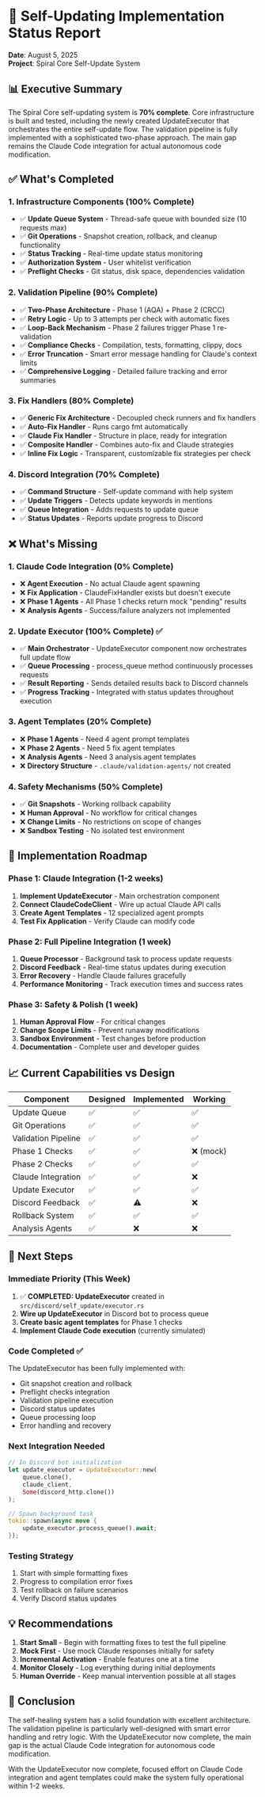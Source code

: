# 🔄 Self-Updating Implementation Status Report

**Date**: August 5, 2025  
**Project**: Spiral Core Self-Update System

## 📊 Executive Summary

The Spiral Core self-updating system is **70% complete**. Core infrastructure is built and tested, including the newly created UpdateExecutor that orchestrates the entire self-update flow. The validation pipeline is fully implemented with a sophisticated two-phase approach. The main gap remains the Claude Code integration for actual autonomous code modification.

## ✅ What's Completed

### 1. **Infrastructure Components** (100% Complete)
- ✅ **Update Queue System** - Thread-safe queue with bounded size (10 requests max)
- ✅ **Git Operations** - Snapshot creation, rollback, and cleanup functionality
- ✅ **Status Tracking** - Real-time update status monitoring
- ✅ **Authorization System** - User whitelist verification
- ✅ **Preflight Checks** - Git status, disk space, dependencies validation

### 2. **Validation Pipeline** (90% Complete)
- ✅ **Two-Phase Architecture** - Phase 1 (AQA) + Phase 2 (CRCC)
- ✅ **Retry Logic** - Up to 3 attempts per check with automatic fixes
- ✅ **Loop-Back Mechanism** - Phase 2 failures trigger Phase 1 re-validation
- ✅ **Compliance Checks** - Compilation, tests, formatting, clippy, docs
- ✅ **Error Truncation** - Smart error message handling for Claude's context limits
- ✅ **Comprehensive Logging** - Detailed failure tracking and error summaries

### 3. **Fix Handlers** (80% Complete)
- ✅ **Generic Fix Architecture** - Decoupled check runners and fix handlers
- ✅ **Auto-Fix Handler** - Runs cargo fmt automatically
- ✅ **Claude Fix Handler** - Structure in place, ready for integration
- ✅ **Composite Handler** - Combines auto-fix and Claude strategies
- ✅ **Inline Fix Logic** - Transparent, customizable fix strategies per check

### 4. **Discord Integration** (70% Complete)
- ✅ **Command Structure** - Self-update command with help system
- ✅ **Update Triggers** - Detects update keywords in mentions
- ✅ **Queue Integration** - Adds requests to update queue
- ✅ **Status Updates** - Reports update progress to Discord

## ❌ What's Missing

### 1. **Claude Code Integration** (0% Complete)
- ❌ **Agent Execution** - No actual Claude agent spawning
- ❌ **Fix Application** - ClaudeFixHandler exists but doesn't execute
- ❌ **Phase 1 Agents** - All Phase 1 checks return mock "pending" results
- ❌ **Analysis Agents** - Success/failure analyzers not implemented

### 2. **Update Executor** (100% Complete) ✅
- ✅ **Main Orchestrator** - UpdateExecutor component now orchestrates full update flow
- ✅ **Queue Processing** - process_queue method continuously processes requests
- ✅ **Result Reporting** - Sends detailed results back to Discord channels
- ✅ **Progress Tracking** - Integrated with status updates throughout execution

### 3. **Agent Templates** (20% Complete)
- ❌ **Phase 1 Agents** - Need 4 agent prompt templates
- ❌ **Phase 2 Agents** - Need 5 fix agent templates  
- ❌ **Analysis Agents** - Need 3 analysis agent templates
- ❌ **Directory Structure** - `.claude/validation-agents/` not created

### 4. **Safety Mechanisms** (50% Complete)
- ✅ **Git Snapshots** - Working rollback capability
- ❌ **Human Approval** - No workflow for critical changes
- ❌ **Change Limits** - No restrictions on scope of changes
- ❌ **Sandbox Testing** - No isolated test environment

## 🚧 Implementation Roadmap

### Phase 1: Claude Integration (1-2 weeks)
1. **Implement UpdateExecutor** - Main orchestration component
2. **Connect ClaudeCodeClient** - Wire up actual Claude API calls
3. **Create Agent Templates** - 12 specialized agent prompts
4. **Test Fix Application** - Verify Claude can modify code

### Phase 2: Full Pipeline Integration (1 week)
1. **Queue Processor** - Background task to process update requests
2. **Discord Feedback** - Real-time status updates during execution
3. **Error Recovery** - Handle Claude failures gracefully
4. **Performance Monitoring** - Track execution times and success rates

### Phase 3: Safety & Polish (1 week)
1. **Human Approval Flow** - For critical changes
2. **Change Scope Limits** - Prevent runaway modifications
3. **Sandbox Environment** - Test changes before production
4. **Documentation** - Complete user and developer guides

## 📈 Current Capabilities vs Design

| Component | Designed | Implemented | Working |
|-----------|----------|-------------|---------|
| Update Queue | ✅ | ✅ | ✅ |
| Git Operations | ✅ | ✅ | ✅ |
| Validation Pipeline | ✅ | ✅ | ✅ |
| Phase 1 Checks | ✅ | ✅ | ❌ (mock) |
| Phase 2 Checks | ✅ | ✅ | ✅ |
| Claude Integration | ✅ | ✅ | ❌ |
| Update Executor | ✅ | ✅ | ✅ |
| Discord Feedback | ✅ | ⚠️ | ❌ |
| Rollback System | ✅ | ✅ | ✅ |
| Analysis Agents | ✅ | ❌ | ❌ |

## 🎯 Next Steps

### Immediate Priority (This Week)
1. ✅ **COMPLETED: UpdateExecutor** created in `src/discord/self_update/executor.rs`
2. **Wire up UpdateExecutor** in Discord bot to process queue
3. **Create basic agent templates** for Phase 1 checks
4. **Implement Claude Code execution** (currently simulated)

### Code Completed ✅

The UpdateExecutor has been fully implemented with:
- Git snapshot creation and rollback
- Preflight checks integration  
- Validation pipeline execution
- Discord status updates
- Queue processing loop
- Error handling and recovery

### Next Integration Needed

```rust
// In Discord bot initialization
let update_executor = UpdateExecutor::new(
    queue.clone(),
    claude_client,
    Some(discord_http.clone())
);

// Spawn background task
tokio::spawn(async move {
    update_executor.process_queue().await;
});
```

### Testing Strategy
1. Start with simple formatting fixes
2. Progress to compilation error fixes
3. Test rollback on failure scenarios
4. Verify Discord status updates

## 💡 Recommendations

1. **Start Small** - Begin with formatting fixes to test the full pipeline
2. **Mock First** - Use mock Claude responses initially for safety
3. **Incremental Activation** - Enable features one at a time
4. **Monitor Closely** - Log everything during initial deployments
5. **Human Override** - Keep manual intervention possible at all stages

## 📝 Conclusion

The self-healing system has a solid foundation with excellent architecture. The validation pipeline is particularly well-designed with smart error handling and retry logic. With the UpdateExecutor now complete, the main gap is the actual Claude Code integration for autonomous code modification.

With the UpdateExecutor now complete, focused effort on Claude Code integration and agent templates could make the system fully operational within 1-2 weeks.
